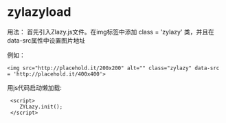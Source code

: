 # zylazyload
用法： 首先引入Zlazy.js文件。在img标签中添加 class = 'zylazy' 类，并且在data-src属性中设置图片地址

例如：
```
<img src="http://placehold.it/200x200" alt="" class="zylazy" data-src = 'http://placehold.it/400x400'>
```

用js代码启动懒加载:
```
 <script>
    ZYLazy.init();
 </script>
```
